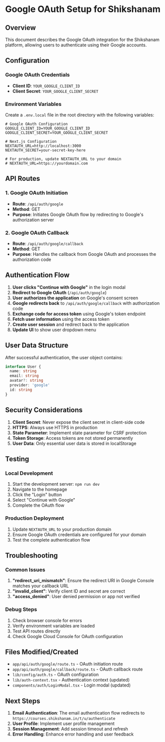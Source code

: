 # Google OAuth Setup for Shikshanam

## Overview
This document describes the Google OAuth integration for the Shikshanam platform, allowing users to authenticate using their Google accounts.

## Configuration

### Google OAuth Credentials
- **Client ID**: `YOUR_GOOGLE_CLIENT_ID`
- **Client Secret**: `YOUR_GOOGLE_CLIENT_SECRET`

### Environment Variables
Create a `.env.local` file in the root directory with the following variables:

```env
# Google OAuth Configuration
GOOGLE_CLIENT_ID=YOUR_GOOGLE_CLIENT_ID
GOOGLE_CLIENT_SECRET=YOUR_GOOGLE_CLIENT_SECRET

# Next.js Configuration
NEXTAUTH_URL=http://localhost:3000
NEXTAUTH_SECRET=your-secret-key-here

# For production, update NEXTAUTH_URL to your domain
# NEXTAUTH_URL=https://yourdomain.com
```

## API Routes

### 1. Google OAuth Initiation
- **Route**: `/api/auth/google`
- **Method**: GET
- **Purpose**: Initiates Google OAuth flow by redirecting to Google's authorization server

### 2. Google OAuth Callback
- **Route**: `/api/auth/google/callback`
- **Method**: GET
- **Purpose**: Handles the callback from Google OAuth and processes the authorization code

## Authentication Flow

1. **User clicks "Continue with Google"** in the login modal
2. **Redirect to Google OAuth** (`/api/auth/google`)
3. **User authorizes the application** on Google's consent screen
4. **Google redirects back** to `/api/auth/google/callback` with authorization code
5. **Exchange code for access token** using Google's token endpoint
6. **Fetch user information** using the access token
7. **Create user session** and redirect back to the application
8. **Update UI** to show user dropdown menu

## User Data Structure

After successful authentication, the user object contains:

```typescript
interface User {
  name: string
  email: string
  avatar?: string
  provider: 'google'
  id: string
}
```

## Security Considerations

1. **Client Secret**: Never expose the client secret in client-side code
2. **HTTPS**: Always use HTTPS in production
3. **State Parameter**: Implement state parameter for CSRF protection
4. **Token Storage**: Access tokens are not stored permanently
5. **User Data**: Only essential user data is stored in localStorage

## Testing

### Local Development
1. Start the development server: `npm run dev`
2. Navigate to the homepage
3. Click the "Login" button
4. Select "Continue with Google"
5. Complete the OAuth flow

### Production Deployment
1. Update `NEXTAUTH_URL` to your production domain
2. Ensure Google OAuth credentials are configured for your domain
3. Test the complete authentication flow

## Troubleshooting

### Common Issues

1. **"redirect_uri_mismatch"**: Ensure the redirect URI in Google Console matches your callback URL
2. **"invalid_client"**: Verify client ID and secret are correct
3. **"access_denied"**: User denied permission or app not verified

### Debug Steps

1. Check browser console for errors
2. Verify environment variables are loaded
3. Test API routes directly
4. Check Google Cloud Console for OAuth configuration

## Files Modified/Created

- `app/api/auth/google/route.ts` - OAuth initiation route
- `app/api/auth/google/callback/route.ts` - OAuth callback route
- `lib/config/auth.ts` - OAuth configuration
- `lib/auth-context.tsx` - Authentication context (updated)
- `components/auth/LoginModal.tsx` - Login modal (updated)

## Next Steps

1. **Email Authentication**: The email authentication flow redirects to `https://courses.shikshanam.in/t/u/authenticate`
2. **User Profile**: Implement user profile management
3. **Session Management**: Add session timeout and refresh
4. **Error Handling**: Enhance error handling and user feedback
